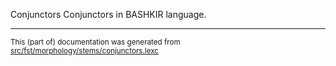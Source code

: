 Conjunctors
Conjunctors in BASHKIR language.

* * *

<small>This (part of) documentation was generated from [src/fst/morphology/stems/conjunctors.lexc](https://github.com/giellalt/lang-bak/blob/main/src/fst/morphology/stems/conjunctors.lexc)</small>
